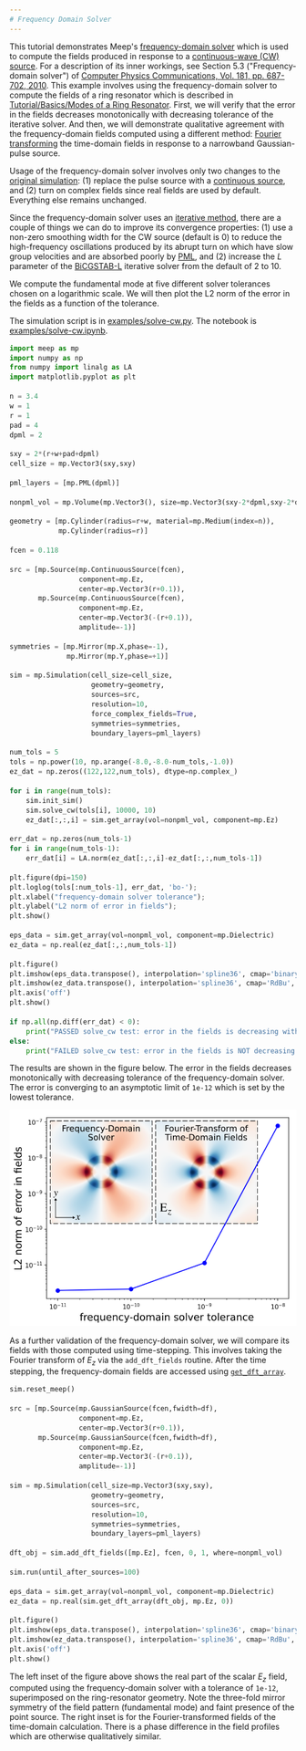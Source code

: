 ```yaml
---
# Frequency Domain Solver
---
```


This tutorial demonstrates Meep's [frequency-domain solver](../Python_User_Interface.md#frequency-domain-solver) which is used to compute the fields produced in response to a [continuous-wave (CW) source](https://en.wikipedia.org/wiki/Continuous_wave). For a description of its inner workings, see Section 5.3 ("Frequency-domain solver") of [Computer Physics Communications, Vol. 181, pp. 687-702, 2010](http://ab-initio.mit.edu/~oskooi/papers/Oskooi10.pdf). This example involves using the frequency-domain solver to compute the fields of a ring resonator which is described in [Tutorial/Basics/Modes of a Ring Resonator](Basics.md#modes-of-a-ring-resonator). First, we will verify that the error in the fields decreases monotonically with decreasing tolerance of the iterative solver. And then, we will demonstrate qualitative agreement with the frequency-domain fields computed using a different method: [Fourier transforming](https://en.wikipedia.org/wiki/Discrete_Fourier_transform) the time-domain fields in response to a narrowband Gaussian-pulse source.

Usage of the frequency-domain solver involves only two changes to the [original simulation](https://github.com/NanoComp/meep/blob/master/python/examples/ring.py): (1) replace the pulse source with a [continuous source](../Python_User_Interface.md#continuoussource), and (2) turn on complex fields since real fields are used by default. Everything else remains unchanged.

Since the frequency-domain solver uses an [iterative method](https://en.wikipedia.org/wiki/Iterative_method), there are a couple of things we can do to improve its convergence properties: (1) use a non-zero smoothing width for the CW source (default is 0) to reduce the high-frequency oscillations produced by its abrupt turn on which have slow group velocities and are absorbed poorly by [PML](../Perfectly_Matched_Layer.md), and (2) increase the $L$ parameter of the [BiCGSTAB-L](https://en.wikipedia.org/wiki/Biconjugate_gradient_stabilized_method) iterative solver from the default of 2 to 10.

We compute the fundamental mode at five different solver tolerances chosen on a logarithmic scale. We will then plot the L2 norm of the error in the fields as a function of the tolerance.

The simulation script is in [examples/solve-cw.py](https://github.com/NanoComp/meep/blob/master/python/examples/solve-cw.py). The notebook is [examples/solve-cw.ipynb](https://nbviewer.jupyter.org/github/NanoComp/meep/blob/master/python/examples/solve-cw.ipynb).

```py
import meep as mp
import numpy as np
from numpy import linalg as LA
import matplotlib.pyplot as plt

n = 3.4
w = 1
r = 1
pad = 4
dpml = 2

sxy = 2*(r+w+pad+dpml)
cell_size = mp.Vector3(sxy,sxy)

pml_layers = [mp.PML(dpml)]

nonpml_vol = mp.Volume(mp.Vector3(), size=mp.Vector3(sxy-2*dpml,sxy-2*dpml))

geometry = [mp.Cylinder(radius=r+w, material=mp.Medium(index=n)),
            mp.Cylinder(radius=r)]

fcen = 0.118

src = [mp.Source(mp.ContinuousSource(fcen),
                 component=mp.Ez,
                 center=mp.Vector3(r+0.1)),
       mp.Source(mp.ContinuousSource(fcen),
                 component=mp.Ez,
                 center=mp.Vector3(-(r+0.1)),
                 amplitude=-1)]

symmetries = [mp.Mirror(mp.X,phase=-1),
              mp.Mirror(mp.Y,phase=+1)]

sim = mp.Simulation(cell_size=cell_size,
                    geometry=geometry,
                    sources=src,
                    resolution=10,
                    force_complex_fields=True,
                    symmetries=symmetries,
                    boundary_layers=pml_layers)

num_tols = 5
tols = np.power(10, np.arange(-8.0,-8.0-num_tols,-1.0))
ez_dat = np.zeros((122,122,num_tols), dtype=np.complex_)

for i in range(num_tols):
    sim.init_sim()
    sim.solve_cw(tols[i], 10000, 10)
    ez_dat[:,:,i] = sim.get_array(vol=nonpml_vol, component=mp.Ez)

err_dat = np.zeros(num_tols-1)
for i in range(num_tols-1):
    err_dat[i] = LA.norm(ez_dat[:,:,i]-ez_dat[:,:,num_tols-1])

plt.figure(dpi=150)
plt.loglog(tols[:num_tols-1], err_dat, 'bo-');
plt.xlabel("frequency-domain solver tolerance");
plt.ylabel("L2 norm of error in fields");
plt.show()

eps_data = sim.get_array(vol=nonpml_vol, component=mp.Dielectric)
ez_data = np.real(ez_dat[:,:,num_tols-1])

plt.figure()
plt.imshow(eps_data.transpose(), interpolation='spline36', cmap='binary')
plt.imshow(ez_data.transpose(), interpolation='spline36', cmap='RdBu', alpha=0.9)
plt.axis('off')
plt.show()

if np.all(np.diff(err_dat) < 0):
    print("PASSED solve_cw test: error in the fields is decreasing with increasing resolution")
else:
    print("FAILED solve_cw test: error in the fields is NOT decreasing with increasing resolution")
```

The results are shown in the figure below. The error in the fields decreases monotonically with decreasing tolerance of the frequency-domain solver. The error is converging to an asymptotic limit of `1e-12` which is set by the lowest tolerance.

<p align="center">
  <img src="../images/CWsolver-python.png">
</p>


As a further validation of the frequency-domain solver, we will compare its fields with those computed using time-stepping. This involves taking the Fourier transform of $E_z$ via the `add_dft_fields` routine. After the time stepping, the frequency-domain fields are accessed using [`get_dft_array`](../Python_User_Interface.md#array-slices).

```py
sim.reset_meep()

src = [mp.Source(mp.GaussianSource(fcen,fwidth=df),
                 component=mp.Ez,
                 center=mp.Vector3(r+0.1)),
       mp.Source(mp.GaussianSource(fcen,fwidth=df),
                 component=mp.Ez,
                 center=mp.Vector3(-(r+0.1)),
                 amplitude=-1)]

sim = mp.Simulation(cell_size=mp.Vector3(sxy,sxy),
                    geometry=geometry,
                    sources=src,
                    resolution=10,
                    symmetries=symmetries,
                    boundary_layers=pml_layers)

dft_obj = sim.add_dft_fields([mp.Ez], fcen, 0, 1, where=nonpml_vol)

sim.run(until_after_sources=100)

eps_data = sim.get_array(vol=nonpml_vol, component=mp.Dielectric)
ez_data = np.real(sim.get_dft_array(dft_obj, mp.Ez, 0))

plt.figure()
plt.imshow(eps_data.transpose(), interpolation='spline36', cmap='binary')
plt.imshow(ez_data.transpose(), interpolation='spline36', cmap='RdBu', alpha=0.9)
plt.axis('off')
plt.show()
```

The left inset of the figure above shows the real part of the scalar $E_z$ field, computed using the frequency-domain solver with a tolerance of `1e-12`, superimposed on the ring-resonator geometry. Note the three-fold mirror symmetry of the field pattern (fundamental mode) and faint presence of the point source. The right inset is for the Fourier-transformed fields of the time-domain calculation. There is a phase difference in the field profiles which are otherwise qualitatively similar.
